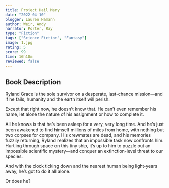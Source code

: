 ```yaml
---
title: Project Hail Mary
date: "2022-04-10"
blogger: Lauren Hamann
author: Weir, Andy
narrator: Porter, Ray
type: "Fiction"
tags: ["Science Fiction", "Fantasy"]
image: 1.jpg
rating: 5
score: 99
time: 16h10m
reviewed: false
---
```


## Book Description

Ryland Grace is the sole survivor on a desperate, last-chance mission—and if he fails, humanity and the earth itself will perish.

Except that right now, he doesn’t know that. He can’t even remember his name, let alone the nature of his assignment or how to complete it.

All he knows is that he’s been asleep for a very, very long time. And he’s just been awakened to find himself millions of miles from home, with nothing but two corpses for company.
His crewmates are dead, and his memories fuzzily returning, Ryland realizes that an impossible task now confronts him. Hurtling through space on this tiny ship, it’s up to him to puzzle out an impossible scientific mystery—and conquer an extinction-level threat to our species.

And with the clock ticking down and the nearest human being light-years away, he’s got to do it all alone.

Or does he?
